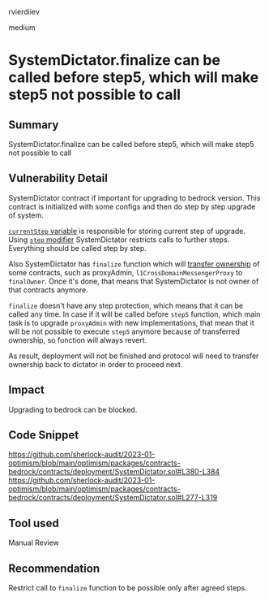 rvierdiiev

medium

# SystemDictator.finalize can be called before step5, which will make step5 not possible to call

## Summary
SystemDictator.finalize can be called before step5, which will make step5 not possible to call
## Vulnerability Detail
SystemDictator contract if important for upgrading to bedrock version.
This contract is initialized with some configs and then do step by step upgrade of system.

[`currentStep` variable](https://github.com/sherlock-audit/2023-01-optimism/blob/main/optimism/packages/contracts-bedrock/contracts/deployment/SystemDictator.sol#L150) is responsible for storing current step of upgrade. Using [`step` modifier](https://github.com/sherlock-audit/2023-01-optimism/blob/main/optimism/packages/contracts-bedrock/contracts/deployment/SystemDictator.sol#L139-L143) SystemDictator restricts calls to further steps. Everything should be called step by step.

Also SystemDictator has `finalize` function which will [transfer ownership](https://github.com/sherlock-audit/2023-01-optimism/blob/main/optimism/packages/contracts-bedrock/contracts/deployment/SystemDictator.sol#L380-L384) of some contracts, such as proxyAdmin, `l1CrossDomainMessengerProxy` to `finalOwner`. Once it's done, that means that SystemDictator is not owner of that contracts anymore.

`finalize` doesn't have any step protection, which means that it can be called any time.
In case if it will be called before `step5` function, which main task is to upgrade `proxyAdmin` with new implementations, that mean that it will be not possible to execute `step5` anymore because of transferred ownership, so function will always revert.

As result, deployment will not be finished and protocol will need to transfer ownership back to dictator in order to proceed next.
## Impact
Upgrading to bedrock can be blocked.
## Code Snippet
https://github.com/sherlock-audit/2023-01-optimism/blob/main/optimism/packages/contracts-bedrock/contracts/deployment/SystemDictator.sol#L380-L384
https://github.com/sherlock-audit/2023-01-optimism/blob/main/optimism/packages/contracts-bedrock/contracts/deployment/SystemDictator.sol#L277-L319
## Tool used

Manual Review

## Recommendation
Restrict call to `finalize` function to be possible only after agreed steps.